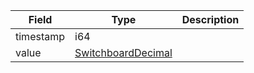 | Field | Type | Description |
|--|--|--|
| timestamp |  i64 | |
| value |  [SwitchboardDecimal](/program/types/switchboarddecimal) | |
